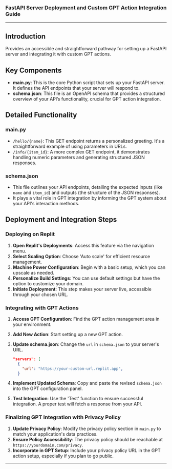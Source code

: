 
### FastAPI Server Deployment and Custom GPT Action Integration Guide

---

## Introduction
Provides an accessible and straightforward pathway for setting up a FastAPI server and integrating it with custom GPT actions.

## Key Components

- **main.py**: This is the core Python script that sets up your FastAPI server. It defines the API endpoints that your server will respond to.
- **schema.json**: This file is an OpenAPI schema that provides a structured overview of your API’s functionality, crucial for GPT action integration.

## Detailed Functionality

### main.py
- `/hello/{name}`: This GET endpoint returns a personalized greeting. It's a straightforward example of using parameters in URLs.
- `/info/{item_id}`: A more complex GET endpoint, it demonstrates handling numeric parameters and generating structured JSON responses.

### schema.json
- This file outlines your API endpoints, detailing the expected inputs (like `name` and `item_id`) and outputs (the structure of the JSON responses).
- It plays a vital role in GPT integration by informing the GPT system about your API's interaction methods.

## Deployment and Integration Steps

### Deploying on Replit
1. **Open Replit's Deployments**: Access this feature via the navigation menu.
2. **Select Scaling Option**: Choose 'Auto scale' for efficient resource management.
3. **Machine Power Configuration**: Begin with a basic setup, which you can upscale as needed.
4. **Personalize Build Settings**: You can use default settings but have the option to customize your domain.
5. **Initiate Deployment**: This step makes your server live, accessible through your chosen URL.

### Integrating with GPT Actions
1. **Access GPT Configuration**: Find the GPT action management area in your environment.
2. **Add New Action**: Start setting up a new GPT action.
3. **Update schema.json**: Change the `url` in `schema.json` to your server's URL.

   ```json
   "servers": [
     {
       "url": "https://your-custom-url.replit.app",
     }
   ```

4. **Implement Updated Schema**: Copy and paste the revised `schema.json` into the GPT configuration panel.
5. **Test Integration**: Use the 'Test' function to ensure successful integration. A proper test will fetch a response from your API.

### Finalizing GPT Integration with Privacy Policy
1. **Update Privacy Policy**: Modify the privacy policy section in `main.py` to match your application's data practices.
2. **Ensure Policy Accessibility**: The privacy policy should be reachable at `https://yourdomain.com/privacy`.
3. **Incorporate in GPT Setup**: Include your privacy policy URL in the GPT action setup, especially if you plan to go public.

---
